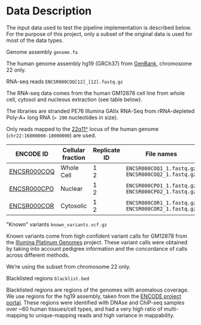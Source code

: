 # Data Description

The input data used to test the pipeline implementation is described below. For the purpose of this project, only a subset of the original data is used for most of the data types.

Genome assembly
`genome.fa`

The human genome assembly <span class="crg">hg19 (GRCh37)</span> from [GenBank](https://www.ncbi.nlm.nih.gov/assembly/GCA_000001405.1), chromosome 22 only.

RNA-seq reads
`ENCSR000COQ[12]_[12].fastq.gz`

The RNA-seq data comes from the human <span class="crg">GM12878</span> cell line from whole cell, cytosol and nucleous extraction (see table below).

The libraries are <span class="crg">stranded PE76 Illumina GAIIx</span> RNA-Seq from <span class="crg">rRNA-depleted Poly-A+</span> long RNA (`> 200` nucleotides in size).

Only reads mapped to the [22q11^](http://genome-euro.ucsc.edu/cgi-bin/hgTracks?db=hg19&lastVirtModeType=default&lastVirtModeExtraState=&virtModeType=default&virtMode=0&nonVirtPosition=&position=chr22%3A14700001-25900000&hgsid=221945779_QucOFSFGagd1cn9uVki0TFjrxSBU) locus of the human genome (`chr22:16000000-18000000`) are used.

| ENCODE ID                                                             | Cellular fraction | Replicate ID | File names                                             |                                                        |
| --------------------------------------------------------------------- | ----------------- | ------------ | ------------------------------------------------------ | ------------------------------------------------------ |
| [ENCSR000COQ](https://www.encodeproject.org/experiments/ENCSR000COQ/) | Whole Cell        | 1<br>2       | `ENCSR000COQ1_1.fastq.gz`<br>`ENCSR000COQ2_1.fastq.gz` | `ENCSR000COQ1_2.fastq.gz`<br>`ENCSR000COQ2_2.fastq.gz` |
| [ENCSR000CPO](https://www.encodeproject.org/experiments/ENCSR000CPO/) | Nuclear           | 1<br>2       | `ENCSR000CPO1_1.fastq.gz`<br>`ENCSR000CPO2_1.fastq.gz` | `ENCSR000CPO1_2.fastq.gz`<br>`ENCSR000CPO2_2.fastq.gz` |
| [ENCSR000COR](https://www.encodeproject.org/experiments/ENCSR000COR/) | Cytosolic         | 1<br>2       | `ENCSR000COR1_1.fastq.gz`<br>`ENCSR000COR2_1.fastq.gz` | `ENCSR000COR1_1.fastq.gz`<br>`ENCSR000COR2_1.fastq.gz` |

"Known" variants
`known_variants.vcf.gz`

Known variants come from high confident variant calls for <span class="crg">GM12878</span> from the [Illumina Platinum Genomes](https://www.illumina.com/platinumgenomes.html) project. These variant calls were obtained by taking into account pedigree information and the concordance of calls across different methods.

We’re using the subset from chromosome 22 only.

Blacklisted regions
`blacklist.bed`

Blacklisted regions are regions of the genomes with anomalous coverage. We use regions for the <span class="crg">hg19</span> assembly, taken from the [ENCODE project portal](https://www.encodeproject.org/annotations/ENCSR636HFF/). These regions were identified with DNAse and ChiP-seq samples over ~60 human tissues/cell types, and had a very high ratio of multi-mapping to unique-mapping reads and high variance in mappability.
